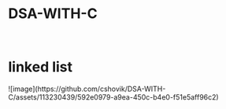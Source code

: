 # DSA-WITH-C
<br>
 <h1>linked list</h1>
![image](https://github.com/cshovik/DSA-WITH-C/assets/113230439/592e0979-a9ea-450c-b4e0-f51e5aff96c2)
